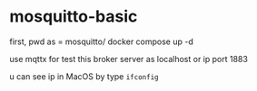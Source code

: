 # mosquitto-basic
first, pwd as = mosquitto/
docker compose up -d

use mqttx for test this broker server as localhost or ip port 1883

u can see ip in MacOS by type `ifconfig`